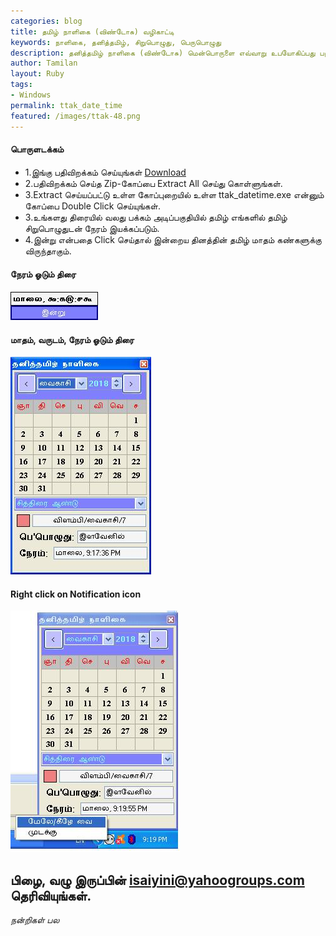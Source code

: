 ```yaml
---
categories: blog
title: தமிழ் நாளிகை (விண்டோசு) வழிகாட்டி
keywords: நாளிகை, தனித்தமிழ், சிறுபொழுது, பெருபொழுது
description: தனித்தமிழ் நாளிகை (விண்டோசு) மென்பொருளை எவ்வாறு உபயோகிப்பது பற்றி இங்கு கூறப்படுகிறது.
author: Tamilan
layout: Ruby
tags: 
- Windows
permalink: ttak_date_time
featured: /images/ttak-48.png
---
```

#### பொருளடக்கம்

- 1.இங்கு பதிவிறக்கம் செய்யுங்கள் [Download](https://codeload.github.com/ThaniThamizhAkarathiKalanjiyam/win_ttak_datetime/zip/master) 
- 2.பதிவிறக்கம் செய்த Zip-கோப்பை Extract All செய்து கொள்ளுங்கள்.
- 3.Extract செய்யப்பட்டு உள்ள கோப்புறையில் உள்ள ttak_datetime.exe என்னும் கோப்பை Double Click செய்யுங்கள்.
- 3.உங்களது திரையில் வலது பக்கம் அடிப்பகுதியில் தமிழ் எங்களில் தமிழ் சிறுபொழுதுடன் நேரம் இயக்கப்படும்.
- 4.இன்று என்பதை Click செய்தால் இன்றைய தினத்தின் தமிழ் மாதம் கண்களுக்கு விருந்தாகும்.

#### நேரம் ஓடும் திரை
<img src="/images/ttak_datetime_tray.jpg" />

#### மாதம், வருடம், நேரம் ஓடும் திரை
<img src="/images/ttak_datetime_main.jpg" />

#### Right click on Notification icon
<img src="/images/ttak_datetime_main1.jpg" />


பிழை, வழு இருப்பின் isaiyini@yahoogroups.com தெரிவியுங்கள்.
---


_நன்றிகள் பல_

 